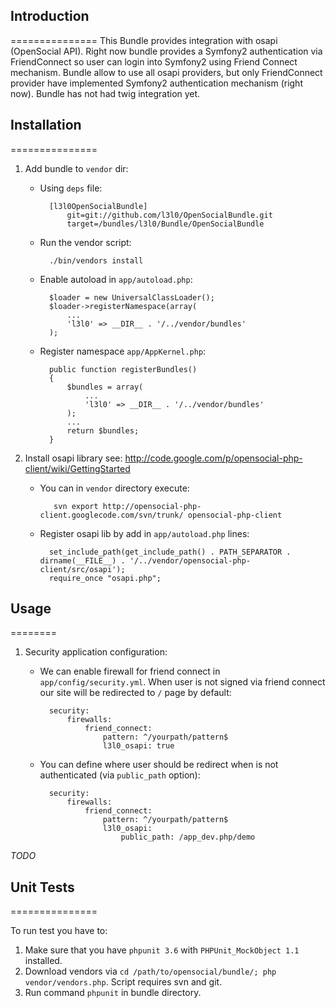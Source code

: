 ## Introduction
===============
This Bundle provides integration with osapi (OpenSocial API). Right now bundle provides a Symfony2 authentication via FriendConnect so user can login into Symfony2 using Friend Connect mechanism. Bundle allow to use all osapi providers, but only FriendConnect provider have implemented Symfony2 authentication mechanism (right now). Bundle has not had twig integration yet.

## Installation
===============

1. Add bundle to ``vendor`` dir:
    * Using ``deps`` file:

            [l3l0OpenSocialBundle]
                git=git://github.com/l3l0/OpenSocialBundle.git
                target=/bundles/l3l0/Bundle/OpenSocialBundle

    * Run the vendor script:

            ./bin/vendors install

    * Enable autoload in ``app/autoload.php``:

            $loader = new UniversalClassLoader();
            $loader->registerNamespace(array(
                ...
                'l3l0' => __DIR__ . '/../vendor/bundles'
            );

    * Register namespace ``app/AppKernel.php``:

            public function registerBundles()
            {
                $bundles = array(
                    ...
                    'l3l0' => __DIR__ . '/../vendor/bundles'
                );
                ...
                return $bundles;
            }

2. Install osapi library see: http://code.google.com/p/opensocial-php-client/wiki/GettingStarted

    * You can in ``vendor`` directory execute:

             svn export http://opensocial-php-client.googlecode.com/svn/trunk/ opensocial-php-client

    * Register osapi lib by add in ``app/autoload.php`` lines:

            set_include_path(get_include_path() . PATH_SEPARATOR . dirname(__FILE__) . '/../vendor/opensocial-php-client/src/osapi');
            require_once "osapi.php";

## Usage
========

1. Security application configuration:

    * We can enable firewall for friend connect in ``app/config/security.yml``. When user is not signed via friend connect our site will be redirected to ``/`` page by default:

            security:
                firewalls:
                    friend_connect:
                        pattern: ^/yourpath/pattern$
                        l3l0_osapi: true

    * You can define where user should be redirect when is not authenticated (via ``public_path`` option):

            security:
                firewalls:
                    friend_connect:
                        pattern: ^/yourpath/pattern$
                        l3l0_osapi:
                            public_path: /app_dev.php/demo
*TODO*

## Unit Tests
===============

To run test you have to:

1. Make sure that you have ``phpunit 3.6`` with ``PHPUnit_MockObject 1.1`` installed.
2. Download vendors via ``cd /path/to/opensocial/bundle/; php vendor/vendors.php``. Script requires svn and git.
3. Run command ``phpunit`` in bundle directory.
